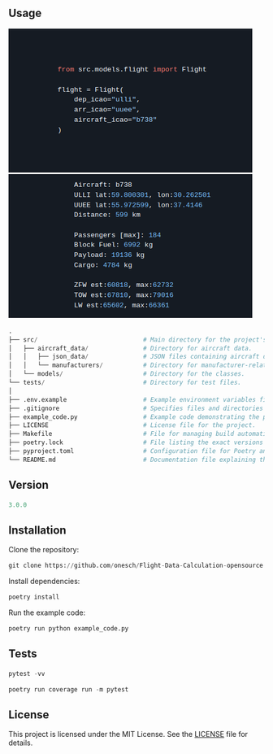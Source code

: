 ## Usage
![image](/examples/example_code.png "")
![image](/examples/example_input.png "")

```python
.
├── src/                             # Main directory for the project's source code.
│   ├── aircraft_data/               # Directory for aircraft data.
│   │   ├── json_data/               # JSON files containing aircraft data.
│   │   └── manufacturers/           # Directory for manufacturer-related files.
│   └── models/                      # Directory for the classes.
└── tests/                           # Directory for test files.
│
├── .env.example                     # Example environment variables file.
├── .gitignore                       # Specifies files and directories to ignore in Git.
├── example_code.py                  # Example code demonstrating the project's functionality.
├── LICENSE                          # License file for the project.
├── Makefile                         # File for managing build automation.
├── poetry.lock                      # File listing the exact versions of dependencies.
├── pyproject.toml                   # Configuration file for Poetry and project metadata.
└── README.md                        # Documentation file explaining the project.
```

## Version
```python
3.0.0
```

## Installation
Clone the repository:
```python
git clone https://github.com/onesch/Flight-Data-Calculation-opensource.git
```
Install dependencies:
```python
poetry install
```
Run the example code:
```python
poetry run python example_code.py
```

## Tests
```python
pytest -vv
```
```python
poetry run coverage run -m pytest
```

## License
This project is licensed under the MIT License. See the [LICENSE](LICENSE) file for details.
